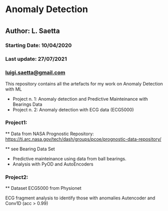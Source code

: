 # Anomaly Detection
#
## Author: L. Saetta

### Starting Date:   10/04/2020
### Last update:     27/07/2021
###                  luigi.saetta@gmail.com

This repository contains all the artefacts for my work on Anomaly Detection with ML

* Project n. 1: Anomaly detection and Predictive Mainteinance with Bearings Data
* Project n. 2: Anomaly detection with ECG data (ECG5000)

### Project1:

** Data from NASA Prognostic Repository: https://ti.arc.nasa.gov/tech/dash/groups/pcoe/prognostic-data-repository/

** see Bearing Data Set

* Predictive mainteinance using data from ball bearings.
* Analysis with PyOD and AutoEncoders

### Project2:

** Dataset ECG5000 from Physionet

ECG fragment analysis to identify those with anomalies
Autencoder and Conv1D (acc > 0.99)


